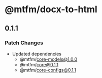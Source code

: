 # @mtfm/docx-to-html

## 0.1.1

### Patch Changes

- Updated dependencies
  - @mtfm/core-models@1.0.0
  - @mtfm/core@0.1.1
  - @mtfm/core-configs@0.1.1
